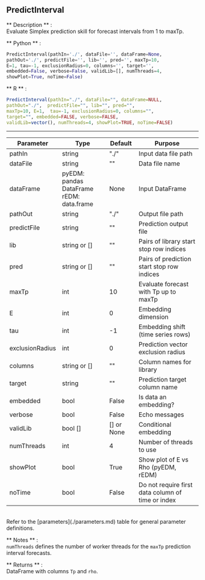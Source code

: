 
## <function> PredictInterval </function> 
** Description **  :   
Evaluate Simplex prediction skill for forecast intervals from 1 to maxTp.

** Python **  :   
```python
PredictInterval(pathIn='./', dataFile='', dataFrame=None,
pathOut='./', predictFile='', lib='', pred='', maxTp=10,
E=1, tau=-1, exclusionRadius=0, columns='', target='',
embedded=False, verbose=False, validLib=[], numThreads=4,
showPlot=True, noTime=False)
```

** R **  :   
```R
PredictInterval(pathIn="./", dataFile="", dataFrame=NULL,
pathOut="./",  predictFile="", lib="", pred="",
maxTp=10, E=1,  tau=-1, exclusionRadius=0, columns="",
target="", embedded=FALSE, verbose=FALSE,
validLib=vector(), numThreads=4, showPlot=TRUE, noTime=FALSE)
```

---

| Parameter | Type | Default | Purpose |
| --------- | ---- | ------- | ------- |
| pathIn    | string | "./"  | Input data file path | 
| dataFile  | string | ""    | Data file name | 
| dataFrame | pyEDM: pandas DataFrame<br/>rEDM: data.frame |None|Input DataFrame| 
| pathOut   | string | "./"  | Output file path | 
| predictFile | string | ""  | Prediction output file | 
| lib   | string or [] | ""  | Pairs of library start stop row indices |
| pred  | string or [] | ""  | Pairs of prediction start stop row indices |
| maxTp     | int    | 10    | Evaluate forecast with Tp up to maxTp | 
| E         | int    | 0     | Embedding dimension | 
| tau       | int    | -1    | Embedding shift (time series rows) | 
| exclusionRadius | int | 0  | Prediction vector exclusion radius |
| columns | string or []| "" | Column names for library | 
| target    | string | ""    | Prediction target column name |
| embedded  | bool   | False | Is data an embedding?  |
| verbose   | bool   | False | Echo messages |
| validLib  | bool [] | [] or None | Conditional embedding |
| numThreads| int    | 4     | Number of threads to use |
| showPlot  | bool   | True  | Show plot of E vs Rho (pyEDM, rEDM) |
| noTime    | bool | False | Do not require first data column of time or index |

<br/>
Refer to the [parameters](./parameters.md) table for general parameter definitions.

** Notes **  :   
`numThreads` defines the number of worker threads for the `maxTp` prediction 
interval forecasts.

** Returns **  :   
DataFrame with columns `Tp` and `rho`. 
